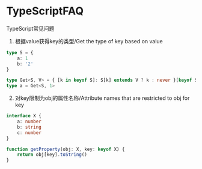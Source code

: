 # TypeScriptFAQ
TypeScript常见问题

1. 根据value获得key的类型/Get the type of key based on value
```ts
type S = {
    a: 1
    b: '2'
}

type Get<S, V> = { [k in keyof S]: S[k] extends V ? k : never }[keyof S]
type a = Get<S, 1>
```

2. 对key限制为obj的属性名称/Attribute names that are restricted to obj for key
```ts
interface X {
    a: number
    b: string
    c: number
}

function getProperty(obj: X, key: keyof X) {
    return obj[key].toString()
}
```